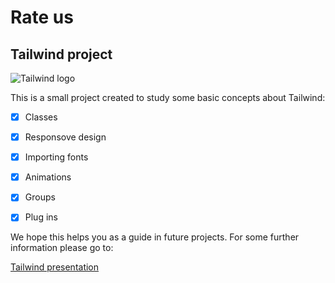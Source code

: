 # Rate us 

## Tailwind project 
![Tailwind logo](/src/assets/Tailwind.svg)

This is a small project created to study some basic concepts about Tailwind: 
-[x] Classes
-[x] Responsove design
-[x] Importing fonts
-[x] Animations
-[x] Groups
-[x] Plug ins


We hope this helps you as a guide in future projects. For some further information please go to:

[Tailwind presentation](https://www.canva.com/design/DAFvX31xUzU/bWPn0sL97HL_pctjT4A-1Q/edit?utm_content=DAFvX31xUzU&utm_campaign=designshare&utm_medium=link2&utm_source=sharebutton)